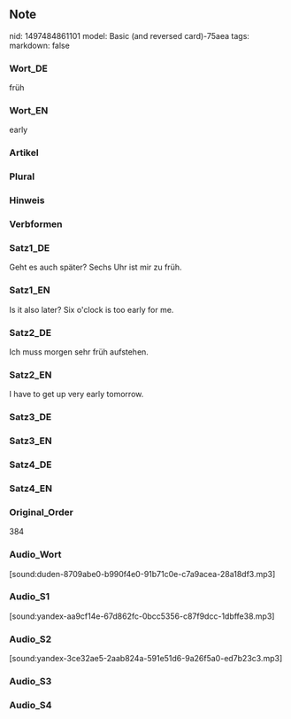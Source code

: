 ## Note
nid: 1497484861101
model: Basic (and reversed card)-75aea
tags: 
markdown: false

### Wort_DE
früh

### Wort_EN
early

### Artikel


### Plural


### Hinweis


### Verbformen


### Satz1_DE
Geht es auch später? Sechs Uhr ist mir zu früh.

### Satz1_EN
Is it also later? Six o'clock is too early for me.

### Satz2_DE
Ich muss morgen sehr früh aufstehen.

### Satz2_EN
I have to get up very early tomorrow.

### Satz3_DE


### Satz3_EN


### Satz4_DE


### Satz4_EN


### Original_Order
384

### Audio_Wort
[sound:duden-8709abe0-b990f4e0-91b71c0e-c7a9acea-28a18df3.mp3]

### Audio_S1
[sound:yandex-aa9cf14e-67d862fc-0bcc5356-c87f9dcc-1dbffe38.mp3]

### Audio_S2
[sound:yandex-3ce32ae5-2aab824a-591e51d6-9a26f5a0-ed7b23c3.mp3]

### Audio_S3


### Audio_S4

